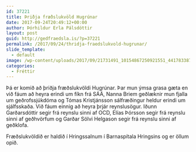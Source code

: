 ```yaml
---
id: 37221
title: Þriðja fræðslukvöld Hugrúnar
date: 2017-09-24T20:49:12+00:00
author: Þórhildur Erla Pálsdóttir
layout: post
guid: http://gedfraedsla.is/?p=37221
permalink: /2017/09/24/thridja-fraedslukvold-hugrunar/
slide_template:
  - default
image: /wp-content/uploads/2017/09/21731491_10154867250921551_4417833875123232702_o.jpg
categories:
  - Fréttir
---
```

Þá er komið að þriðja fræðslukvöldi Hugrúnar. Þar mun ýmsa grasa gæta en við fáum að heyra erindi um fíkn frá SÁÁ, Nanna Briem geðlæknir mun fjalla um geðrofssjúkdóma og Tómas Kristjánsson sálfræðingur heldur erindi um sjálfsskaða. Við fáum einnig að heyra þrjár reynslusögur. Iðunn Garðarsdóttir segir frá reynslu sinni af OCD, Elías Þórsson segir frá reynslu sinni af geðhvörfum og Garðar Sölvi Helgason segir frá reynslu sinni af geðklofa.

Fræðslukvöldið er haldið í Hringssalnum í Barnaspítala Hringsins og er öllum opið.